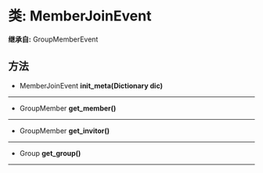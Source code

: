 # 类: MemberJoinEvent  
  
**继承自:** GroupMemberEvent  
  
## 方法 
  
- MemberJoinEvent **init_meta(Dictionary dic)**  
  
---  
  
- GroupMember **get_member()**  
  
---  
  
- GroupMember **get_invitor()**  
  
---  
  
- Group **get_group()**  
  
---  
  

